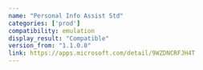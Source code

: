 ```yaml
---
name: "Personal Info Assist Std"
categories: ['prod']
compatibility: emulation
display_result: "Compatible"
version_from: "1.1.0.0"
link: https://apps.microsoft.com/detail/9WZDNCRFJH4T
---
```

